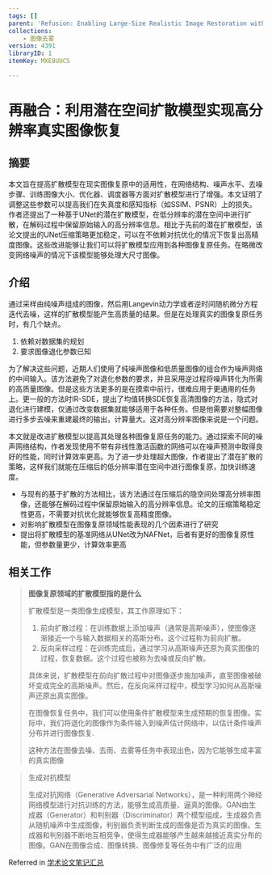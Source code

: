 ```yaml
---
tags: []
parent: 'Refusion: Enabling Large-Size Realistic Image Restoration with Latent-Space Diffusion Models'
collections:
    - 图像去雾
version: 4391
libraryID: 1
itemKey: MXE8UUCS

---
```

# 再融合：利用潜在空间扩散模型实现高分辨率真实图像恢复

## 摘要

本文旨在提高扩散模型在现实图像复原中的适用性，在网络结构、噪声水平、去噪步骤、训练图像大小、优化器、调度器等方面对扩散模型进行了增强。本文证明了调整这些参数可以提高我们在失真度和感知指标（如SSIM、PSNR）上的损失。作者还提出了一种基于UNet的潜在扩散模型，在低分辨率的潜在空间中进行扩散，在解码过程中保留原始输入的高分辨率信息。相比于先前的潜在扩散模型，该论文提出的UNet压缩策略更加稳定，可以在不依赖对抗优化的情况下恢复出高精度图像。这些改进能够让我们可以将扩散模型应用到各种图像复原任务。在略微改变网络噪声的情况下该模型能够处理大尺寸图像。

## 介绍

通过采样由纯噪声组成的图像，然后用Langevin动力学或者逆时间随机微分方程迭代去噪，这样的扩散模型能产生高质量的结果。但是在处理真实的图像复原任务时，有几个缺点。

1.  依赖对数据集的规划
2.  要求图像退化参数已知

为了解决这些问题，近期人们使用了纯噪声图像和低质量图像的组合作为噪声网络的中间输入。该方法避免了对退化参数的要求，并且采用逆过程将噪声转化为所需的高质量图像。但是这些方法更多的是在摸索中前行，很难应用于更通用的任务上。更一般的方法时IR-SDE，提出了均值转换SDE恢复高清图像的方法，隐式对退化进行建模，仅通过改变数据集就能够适用于各种任务。但是他需要对整幅图像进行多步去噪来重建最终的输出，计算量大。这对高分辨率图像来说是一个问题。

本文就是改进扩散模型以提高其处理各种图像复原任务的能力。通过探索不同的噪声网络结构，作者发现使用不带有非线性激活函数的网络可以在噪声预测中取得良好的性能，同时计算效率更高。为了进一步处理超大图像，作者提出了潜在扩散的策略，这样我们就能在压缩后的低分辨率潜在空间中进行图像复原，加快训练速度。

*   与现有的基于扩散的方法相比，该方法通过在压缩后的隐空间处理高分辨率图像，还能够在解码过程中保留原始输入的高分辨率信息。论文的压缩策略稳定性更高，不需要对抗优化就能够恢复高精度图像。
*   对影响扩散模型在图像复原领域性能表现的几个因素进行了研究
*   提出将扩散模型的基准网络从UNet改为NAFNet，后者有更好的图像复原性能，但参数量更少，计算效率更高

## 相关工作

> **图像复原领域的扩散模型指的是什么**
>
> 扩散模型是一类图像生成模型，其工作原理如下：
>
> 1.  前向扩散过程：在训练数据上添加噪声（通常是高斯噪声），使图像逐渐接近一个与输入数据相关的高斯分布。这个过程称为前向扩散。
> 2.  反向采样过程：在训练完成后，通过学习从高斯噪声还原为真实图像的过程，恢复数据。这个过程也被称为去噪或反向扩散。
>
> 具体来说，扩散模型在前向扩散过程中对图像逐步施加噪声，直至图像被破坏变成完全的高斯噪声。然后，在反向采样过程中，模型学习如何从高斯噪声还原出真实图像。
>
> 在图像恢复任务中，我们可以使用条件扩散模型来生成预期的恢复图像。实际中，我们将退化的图像作为条件输入到噪声估计网络中，以估计条件噪声分布并进行图像恢复.
>
> 这种方法在图像去噪、去雨、去雾等任务中表现出色，因为它能够生成丰富的真实图像

> 生成对抗模型
>
> 生成对抗网络（Generative Adversarial Networks），是一种利用两个神经网络模型进行对抗训练的方法，能够生成高质量、逼真的图像。GAN由生成器（Generator）和判别器（Discriminator）两个模型组成，生成器负责从随机噪声中生成图像，判别器负责判断生成的图像是否为真实的图像。生成器和判别器不断地互相竞争，使得生成器能够产生越来越接近真实分布的图像。GAN在图像合成、图像转换、图像修复等任务中有广泛的应用

Referred in <a href="./学术论文笔记汇总-RYZ5DF37.md" rel="noopener noreferrer nofollow" zhref="zotero://note/u/RYZ5DF37/?ignore=1&#x26;line=-1" ztype="znotelink" class="internal-link">学术论文笔记汇总</a>
